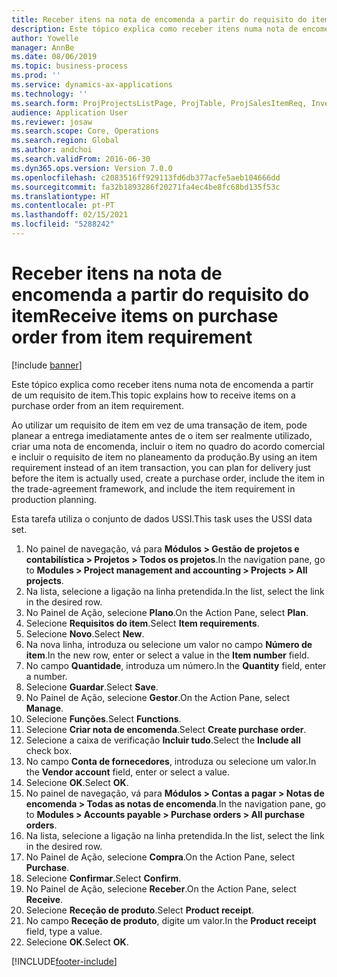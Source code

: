 ```yaml
---
title: Receber itens na nota de encomenda a partir do requisito do item
description: Este tópico explica como receber itens numa nota de encomenda a partir de um requisito de item.
author: Yowelle
manager: AnnBe
ms.date: 08/06/2019
ms.topic: business-process
ms.prod: ''
ms.service: dynamics-ax-applications
ms.technology: ''
ms.search.form: ProjProjectsListPage, ProjTable, ProjSalesItemReq, InventItemIdLookupSimple, PurchCreateFromSalesOrder, VendAccountItemLookup, PurchTable, PurchEditLines
audience: Application User
ms.reviewer: josaw
ms.search.scope: Core, Operations
ms.search.region: Global
ms.author: andchoi
ms.search.validFrom: 2016-06-30
ms.dyn365.ops.version: Version 7.0.0
ms.openlocfilehash: c2083516ff929113fd6db377acfe5aeb104666dd
ms.sourcegitcommit: fa32b1893286f20271fa4ec4be8fc68bd135f53c
ms.translationtype: HT
ms.contentlocale: pt-PT
ms.lasthandoff: 02/15/2021
ms.locfileid: "5288242"
---
```

# <a name="receive-items-on-purchase-order-from-item-requirement"></a><span data-ttu-id="b23a0-103">Receber itens na nota de encomenda a partir do requisito do item</span><span class="sxs-lookup"><span data-stu-id="b23a0-103">Receive items on purchase order from item requirement</span></span>

[!include [banner](../../includes/banner.md)]

<span data-ttu-id="b23a0-104">Este tópico explica como receber itens numa nota de encomenda a partir de um requisito de item.</span><span class="sxs-lookup"><span data-stu-id="b23a0-104">This topic explains how to receive items on a purchase order from an item requirement.</span></span>

<span data-ttu-id="b23a0-105">Ao utilizar um requisito de item em vez de uma transação de item, pode planear a entrega imediatamente antes de o item ser realmente utilizado, criar uma nota de encomenda, incluir o item no quadro do acordo comercial e incluir o requisito de item no planeamento da produção.</span><span class="sxs-lookup"><span data-stu-id="b23a0-105">By using an item requirement instead of an item transaction, you can plan for delivery just before the item is actually used, create a purchase order, include the item in the trade-agreement framework, and include the item requirement in production planning.</span></span> 

<span data-ttu-id="b23a0-106">Esta tarefa utiliza o conjunto de dados USSI.</span><span class="sxs-lookup"><span data-stu-id="b23a0-106">This task uses the USSI data set.</span></span>

1. <span data-ttu-id="b23a0-107">No painel de navegação, vá para **Módulos > Gestão de projetos e contabilística > Projetos > Todos os projetos**.</span><span class="sxs-lookup"><span data-stu-id="b23a0-107">In the navigation pane, go to **Modules > Project management and accounting > Projects > All projects**.</span></span>
2. <span data-ttu-id="b23a0-108">Na lista, selecione a ligação na linha pretendida.</span><span class="sxs-lookup"><span data-stu-id="b23a0-108">In the list, select the link in the desired row.</span></span>
3. <span data-ttu-id="b23a0-109">No Painel de Ação, selecione **Plano**.</span><span class="sxs-lookup"><span data-stu-id="b23a0-109">On the Action Pane, select **Plan**.</span></span>
4. <span data-ttu-id="b23a0-110">Selecione **Requisitos do item**.</span><span class="sxs-lookup"><span data-stu-id="b23a0-110">Select **Item requirements**.</span></span>
5. <span data-ttu-id="b23a0-111">Selecione **Novo**.</span><span class="sxs-lookup"><span data-stu-id="b23a0-111">Select **New**.</span></span>
6. <span data-ttu-id="b23a0-112">Na nova linha, introduza ou selecione um valor no campo **Número de item**.</span><span class="sxs-lookup"><span data-stu-id="b23a0-112">In the new row, enter or select a value in the **Item number** field.</span></span>
7. <span data-ttu-id="b23a0-113">No campo **Quantidade**, introduza um número.</span><span class="sxs-lookup"><span data-stu-id="b23a0-113">In the **Quantity** field, enter a number.</span></span>
8. <span data-ttu-id="b23a0-114">Selecione **Guardar**.</span><span class="sxs-lookup"><span data-stu-id="b23a0-114">Select **Save**.</span></span>
9. <span data-ttu-id="b23a0-115">No Painel de Ação, selecione **Gestor**.</span><span class="sxs-lookup"><span data-stu-id="b23a0-115">On the Action Pane, select **Manage**.</span></span>
10. <span data-ttu-id="b23a0-116">Selecione **Funções**.</span><span class="sxs-lookup"><span data-stu-id="b23a0-116">Select **Functions**.</span></span>
11. <span data-ttu-id="b23a0-117">Selecione **Criar nota de encomenda**.</span><span class="sxs-lookup"><span data-stu-id="b23a0-117">Select **Create purchase order**.</span></span>
12. <span data-ttu-id="b23a0-118">Selecione a caixa de verificação **Incluir tudo**.</span><span class="sxs-lookup"><span data-stu-id="b23a0-118">Select the **Include all** check box.</span></span>
13. <span data-ttu-id="b23a0-119">No campo **Conta de fornecedores**, introduza ou selecione um valor.</span><span class="sxs-lookup"><span data-stu-id="b23a0-119">In the **Vendor account** field, enter or select a value.</span></span>
14. <span data-ttu-id="b23a0-120">Selecione **OK**.</span><span class="sxs-lookup"><span data-stu-id="b23a0-120">Select **OK**.</span></span>
15. <span data-ttu-id="b23a0-121">No painel de navegação, vá para **Módulos > Contas a pagar > Notas de encomenda > Todas as notas de encomenda**.</span><span class="sxs-lookup"><span data-stu-id="b23a0-121">In the navigation pane, go to **Modules > Accounts payable > Purchase orders > All purchase orders**.</span></span>
16. <span data-ttu-id="b23a0-122">Na lista, selecione a ligação na linha pretendida.</span><span class="sxs-lookup"><span data-stu-id="b23a0-122">In the list, select the link in the desired row.</span></span>
17. <span data-ttu-id="b23a0-123">No Painel de Ação, selecione **Compra**.</span><span class="sxs-lookup"><span data-stu-id="b23a0-123">On the Action Pane, select **Purchase**.</span></span>
18. <span data-ttu-id="b23a0-124">Selecione **Confirmar**.</span><span class="sxs-lookup"><span data-stu-id="b23a0-124">Select **Confirm**.</span></span>
19. <span data-ttu-id="b23a0-125">No Painel de Ação, selecione **Receber**.</span><span class="sxs-lookup"><span data-stu-id="b23a0-125">On the Action Pane, select **Receive**.</span></span>
20. <span data-ttu-id="b23a0-126">Selecione **Receção de produto**.</span><span class="sxs-lookup"><span data-stu-id="b23a0-126">Select **Product receipt**.</span></span>
21. <span data-ttu-id="b23a0-127">No campo **Receção de produto**, digite um valor.</span><span class="sxs-lookup"><span data-stu-id="b23a0-127">In the **Product receipt** field, type a value.</span></span>
22. <span data-ttu-id="b23a0-128">Selecione **OK**.</span><span class="sxs-lookup"><span data-stu-id="b23a0-128">Select **OK**.</span></span>



[!INCLUDE[footer-include](../../includes/footer-banner.md)]